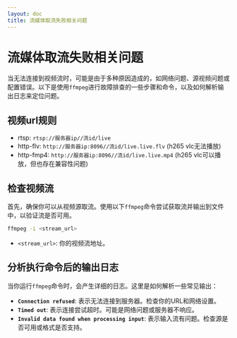 ```yaml
---
layout: doc
title: 流媒体取流失败相关问题
---
```


# 流媒体取流失败相关问题

当无法连接到视频流时，可能是由于多种原因造成的，如网络问题、源视频问题或配置错误。以下是使用`ffmpeg`进行故障排查的一些步骤和命令，以及如何解析输出日志来定位问题。

## 视频url规则

 - rtsp: `rtsp://服务器ip//流id/live`
 - http-flv: `http://服务器ip:8096//流id/live.live.flv` (h265 vlc无法播放)
 - http-fmp4: `http://服务器ip:8096//流id/live.live.mp4` (h265 vlc可以播放，但也存在兼容性问题)

## 检查视频流

首先，确保你可以从视频源取流。使用以下`ffmpeg`命令尝试获取流并输出到文件中，以验证流是否可用。

```bash
ffmpeg -i <stream_url>
```

- `<stream_url>`: 你的视频流地址。

## 分析执行命令后的输出日志

当你运行`ffmpeg`命令时，会产生详细的日志。这里是如何解析一些常见输出：

- **`Connection refused`**: 表示无法连接到服务器。检查你的URL和网络设置。
- **`Timed out`**: 表示连接尝试超时。可能是网络问题或服务器不响应。
- **`Invalid data found when processing input`**: 表示输入流有问题。检查源是否可用或格式是否支持。

